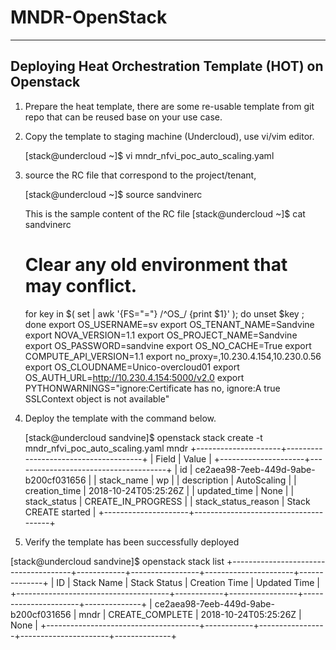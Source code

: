# MNDR-OpenStack

------------------------------------------------------------------------------------
Deploying Heat Orchestration Template (HOT) on Openstack 
------------------------------------------------------------------------------------
1. Prepare the heat template, there are some re-usable template from git repo that can be reused base on your use case.

2. Copy the template to staging machine (Undercloud), use vi/vim editor.
   
   [stack@undercloud ~]$ vi mndr_nfvi_poc_auto_scaling.yaml

3. source the RC file that correspond to the project/tenant, 
   
   [stack@undercloud ~]$ source sandvinerc
   
   This is the sample content of the RC file
   [stack@undercloud ~]$ cat sandvinerc
   # Clear any old environment that may conflict.
   for key in $( set | awk '{FS="="}  /^OS_/ {print $1}' ); do unset $key ; done
   export OS_USERNAME=sv
   export OS_TENANT_NAME=Sandvine
   export NOVA_VERSION=1.1
   export OS_PROJECT_NAME=Sandvine
   export OS_PASSWORD=sandvine
   export OS_NO_CACHE=True
   export COMPUTE_API_VERSION=1.1
   export no_proxy=,10.230.4.154,10.230.0.56
   export OS_CLOUDNAME=Unico-overcloud01
   export OS_AUTH_URL=http://10.230.4.154:5000/v2.0
   export PYTHONWARNINGS="ignore:Certificate has no, ignore:A true SSLContext object is not available"

4. Deploy the template with the command below.

   [stack@undercloud sandvine]$ openstack stack create -t mndr_nfvi_poc_auto_scaling.yaml mndr
+---------------------+--------------------------------------+
| Field               | Value                                |
+---------------------+--------------------------------------+
| id                  | ce2aea98-7eeb-449d-9abe-b200cf031656 |
| stack_name          | wp                                   |
| description         | AutoScaling                          |
| creation_time       | 2018-10-24T05:25:26Z                 |
| updated_time        | None                                 |
| stack_status        | CREATE_IN_PROGRESS                   |
| stack_status_reason | Stack CREATE started                 |
+---------------------+--------------------------------------+

5. Verify the template has been successfully deployed

[stack@undercloud sandvine]$ openstack stack list
+--------------------------------------+------------+-----------------+----------------------+--------------+
| ID                                   | Stack Name | Stack Status    | Creation Time        | Updated Time |
+--------------------------------------+------------+-----------------+----------------------+--------------+
| ce2aea98-7eeb-449d-9abe-b200cf031656 | mndr       | CREATE_COMPLETE | 2018-10-24T05:25:26Z | None         |
+--------------------------------------+------------+-----------------+----------------------+--------------+

